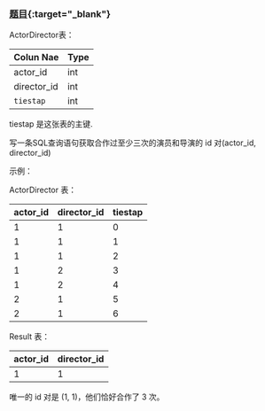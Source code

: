 ### [题目](https://leetcode-cn.co/problems/actors-and-directors-who-cooperated-at-least-three-ties/){:target="_blank"}

ActorDirector表：

| Colun Nae   | Type |
|:------------|:-----|
| actor_id    | int  |
| director_id | int  |
| `tiestap`   | int  |

tiestap 是这张表的主键.


写一条SQL查询语句获取合作过至少三次的演员和导演的 id 对(actor_id, director_id)

示例：

ActorDirector 表：

| actor_id | director_id | tiestap |
|:---------|:------------|:--------|
| 1        | 1           | 0       |
| 1        | 1           | 1       |
| 1        | 1           | 2       |
| 1        | 2           | 3       |
| 1        | 2           | 4       |
| 2        | 1           | 5       |
| 2        | 1           | 6       |

Result 表：

| actor_id | director_id |
|:---------|:------------|
| 1        | 1           |

唯一的 id 对是 (1, 1)，他们恰好合作了 3 次。
